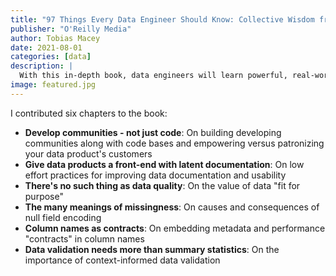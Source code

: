 ```yaml
---
title: "97 Things Every Data Engineer Should Know: Collective Wisdom from the Experts"
publisher: "O'Reilly Media"
author: Tobias Macey
date: 2021-08-01
categories: [data]
description: |
  With this in-depth book, data engineers will learn powerful, real-world best practices for managing data—both big and small. Contributors from companies including Google, Microsoft, IBM, Facebook, Databricks, and GitHub share their experiences and lessons learned on cleaning, prepping, wrangling, and storing data. I contributed 6 of the 97 essays. 
image: featured.jpg
---
```


I contributed six chapters to the book:

- **Develop communities - not just code**: On building developing communities along with code bases and empowering versus patronizing your data product's customers 
- **Give data products a front-end with latent documentation**: On low effort practices for improving data documentation and usability
- **There's no such thing as data quality**: On the value of data "fit for purpose"
- **The many meanings of missingness**: On causes and consequences of null field encoding
- **Column names as contracts**: On embedding metadata and performance "contracts" in column names
- **Data validation needs more than summary statistics**: On the importance of context-informed data validation

